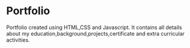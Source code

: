 # Portfolio
Portfolio created using HTML,CSS and Javascript. It contains all details about my education,background,projects,certificate and extra curricular activities.
